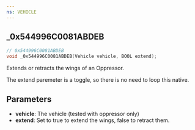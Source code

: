 ```yaml
---
ns: VEHICLE
---
```

## _0x544996C0081ABDEB

```c
// 0x544996C0081ABDEB
void _0x544996C0081ABDEB(Vehicle vehicle, BOOL extend);
```

Extends or retracts the wings of an Oppressor.

The extend paremeter is a toggle, so there is no need to loop this native.

## Parameters
* **vehicle**: The vehicle (tested with oppressor only)
* **extend**: Set to true to extend the wings, false to retract them.
